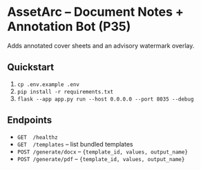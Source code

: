 
# AssetArc – Document Notes + Annotation Bot (P35)
Adds annotated cover sheets and an advisory watermark overlay.

## Quickstart
1) `cp .env.example .env`
2) `pip install -r requirements.txt`
3) `flask --app app.py run --host 0.0.0.0 --port 8035 --debug`

## Endpoints
- `GET  /healthz`
- `GET  /templates` – list bundled templates
- `POST /generate/docx` – `{template_id, values, output_name}`
- `POST /generate/pdf`  – `{template_id, values, output_name}`
